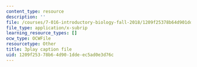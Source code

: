 ```yaml
---
content_type: resource
description: ''
file: /courses/7-016-introductory-biology-fall-2018/1209f25378b64d901ddeec5ad0e3d76c_Ao-r2nsib_Y.srt
file_type: application/x-subrip
learning_resource_types: []
ocw_type: OCWFile
resourcetype: Other
title: 3play caption file
uid: 1209f253-78b6-4d90-1dde-ec5ad0e3d76c
---
```

